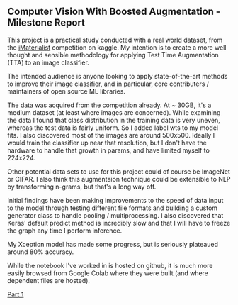 ## Computer Vision With Boosted Augmentation - Milestone Report

This project is a practical study conducted with a real world dataset, from the
[iMaterialist](https://www.kaggle.com/c/imaterialist-challenge-furniture-2018) competition on kaggle. My intention is to create a more well thought and sensible methodology for applying Test Time Augmentation (TTA) to an image classifier.

The intended audience is anyone looking to apply state-of-the-art methods to improve their image classifier, and in particular, core contributers / maintainers of open source ML libraries.

The data was acquired from the competition already. At ~ 30GB, it's a medium dataset (at least where images are concerned). While examining the data I found that class distribution in the training data is very uneven, whereas the test data is fairly uniform. So I added label wts to my model fits. I also discovered most of the images are around 500x500. Ideally I would train the classifier up near that resolution, but I don't have the hardware to handle that growth in params, and have limited myself to 224x224.

Other potential data sets to use for this project could of course be ImageNet or CIFAR. I also think this augmentaion technique could be extensible to NLP by transforming n-grams, but that's a long way off.

Initial findings have been making improvements to the speed of data input to the model through testing different file formats and building a custom generator class to handle pooling / multiprocessing. I also discovered that Keras' default predict method is incredibly slow and that I will have to freeze the graph any time I perform inference.

My Xception model has made some progress, but is seriously plateaued around 80% accuracy.

While the notebook I've worked in is hosted on github, it is much more easily browsed from Google Colab where they were built (and where dependent files are hosted).

[Part 1](https://drive.google.com/file/d/1gXWExvvcdyf9EC4YZ3S-xZBQbOBEMqWB/view?usp=sharing)
